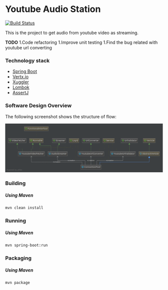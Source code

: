 # Youtube Audio Station

[![Build Status](https://travis-ci.org/onurkaraduman/audio-station.svg?branch=master)](https://travis-ci.org/OnurKaraduman/audio-station)


This is the project to get audio from youtube video as streaming.

**TODO**
1.Code refactoring
1.Improve unit testing
1.Find the bug related with youtube url converting

### Technology stack
* [Spring Boot](http://projects.spring.io/spring-boot/)
* [Vertx.io](http://vertx.io/)
* [Xuggler](http://www.xuggle.com/xuggler/)
* [Lombok](https://projectlombok.org/)
* [AssertJ](http://joel-costigliola.github.io/assertj/)


### Software Design Overview

 
 The following screenshot shows the structure of flow:
 
 ![Data Structure](doc/uml/diagram.png)
 
 
### Building

##### Using Maven

````sh
mvn clean install
````

### Running 


##### Using Maven


````sh
mvn spring-boot:run
`````

### Packaging

##### Using Maven

```` sh
mvn package
````